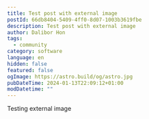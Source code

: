 ```yaml
---
title: Test post with external image
postId: 66db8404-5409-4ff0-8d07-1003b3619fbe
description: Test post with external image
author: Dalibor Hon
tags:
  - community
category: software
language: en
hidden: false
featured: false
ogImage: https://astro.build/og/astro.jpg
pubDateTime: 2024-01-13T22:09:12+01:00
modDatetime: ""
---
```

Testing external image

